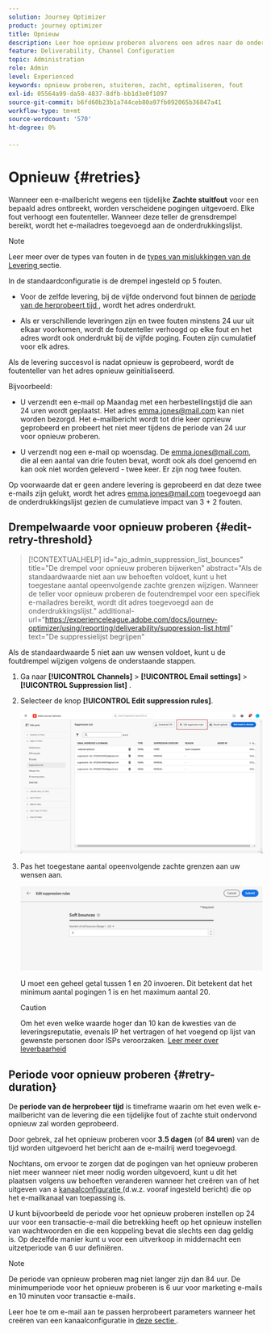 ```yaml
---
solution: Journey Optimizer
product: journey optimizer
title: Opnieuw
description: Leer hoe opnieuw proberen alvorens een adres naar de onderdrukkingslijst te verzenden
feature: Deliverability, Channel Configuration
topic: Administration
role: Admin
level: Experienced
keywords: opnieuw proberen, stuiteren, zacht, optimaliseren, fout
exl-id: 05564a99-da50-4837-8dfb-bb1d3e0f1097
source-git-commit: b6fd60b23b1a744ceb80a97fb092065b36847a41
workflow-type: tm+mt
source-wordcount: '570'
ht-degree: 0%

---
```


# Opnieuw {#retries}

Wanneer een e-mailbericht wegens een tijdelijke **Zachte stuitfout** voor een bepaald adres ontbreekt, worden verscheidene pogingen uitgevoerd. Elke fout verhoogt een foutenteller. Wanneer deze teller de grensdrempel bereikt, wordt het e-mailadres toegevoegd aan de onderdrukkingslijst.

>[!NOTE]
>
>Leer meer over de types van fouten in de [ types van mislukkingen van de Levering ](../reports/suppression-list.md#delivery-failures) sectie.

In de standaardconfiguratie is de drempel ingesteld op 5 fouten.

* Voor de zelfde levering, bij de vijfde ondervond fout binnen de [ periode van de herprobeert tijd ](#retry-duration), wordt het adres onderdrukt.

* Als er verschillende leveringen zijn en twee fouten minstens 24 uur uit elkaar voorkomen, wordt de foutenteller verhoogd op elke fout en het adres wordt ook onderdrukt bij de vijfde poging. Fouten zijn cumulatief voor elk adres.

Als de levering succesvol is nadat opnieuw is geprobeerd, wordt de foutenteller van het adres opnieuw geïnitialiseerd.

Bijvoorbeeld:

* U verzendt een e-mail op Maandag met een herbestellingstijd die aan 24 uren wordt geplaatst. Het adres emma.jones@mail.com kan niet worden bezorgd. Het e-mailbericht wordt tot drie keer opnieuw geprobeerd en probeert het niet meer tijdens de periode van 24 uur voor opnieuw proberen.

* U verzendt nog een e-mail op woensdag. De emma.jones@mail.com, die al een aantal van drie fouten bevat, wordt ook als doel genoemd en kan ook niet worden geleverd - twee keer. Er zijn nog twee fouten.

Op voorwaarde dat er geen andere levering is geprobeerd en dat deze twee e-mails zijn gelukt, wordt het adres emma.jones@mail.com toegevoegd aan de onderdrukkingslijst gezien de cumulatieve impact van 3 + 2 fouten.

## Drempelwaarde voor opnieuw proberen {#edit-retry-threshold}

>[!CONTEXTUALHELP]
>id="ajo_admin_suppression_list_bounces"
>title="De drempel voor opnieuw proberen bijwerken"
>abstract="Als de standaardwaarde niet aan uw behoeften voldoet, kunt u het toegestane aantal opeenvolgende zachte grenzen wijzigen. Wanneer de teller voor opnieuw proberen de foutendrempel voor een specifiek e-mailadres bereikt, wordt dit adres toegevoegd aan de onderdrukkingslijst."
>additional-url="https://experienceleague.adobe.com/docs/journey-optimizer/using/reporting/deliverability/suppression-list.html" text="De suppressielijst begrijpen"

Als de standaardwaarde 5 niet aan uw wensen voldoet, kunt u de foutdrempel wijzigen volgens de onderstaande stappen.

1. Ga naar **[!UICONTROL Channels]** > **[!UICONTROL Email settings]** > **[!UICONTROL Suppression list]** .

1. Selecteer de knop **[!UICONTROL Edit suppression rules]**.

   ![](assets/suppression-list-edit-retries.png)

1. Pas het toegestane aantal opeenvolgende zachte grenzen aan uw wensen aan.

   ![](assets/suppression-list-edit-soft-bounces.png)

   U moet een geheel getal tussen 1 en 20 invoeren. Dit betekent dat het minimum aantal pogingen 1 is en het maximum aantal 20.

   >[!CAUTION]
   >
   >Om het even welke waarde hoger dan 10 kan de kwesties van de leveringsreputatie, evenals IP het vertragen of het voegend op lijst van gewenste personen door ISPs veroorzaken. [ Leer meer over leverbaarheid ](../reports/deliverability.md)

## Periode voor opnieuw proberen {#retry-duration}

De **periode van de herprobeer tijd** is timeframe waarin om het even welk e-mailbericht van de levering die een tijdelijke fout of zachte stuit ondervond opnieuw zal worden geprobeerd.

Door gebrek, zal het opnieuw proberen voor **3.5 dagen** (of **84 uren**) van de tijd worden uitgevoerd het bericht aan de e-mailrij werd toegevoegd.

Nochtans, om ervoor te zorgen dat de pogingen van het opnieuw proberen niet meer wanneer niet meer nodig worden uitgevoerd, kunt u dit het plaatsen volgens uw behoeften veranderen wanneer het creëren van of het uitgeven van a [ kanaalconfiguratie ](channel-surfaces.md) (d.w.z. vooraf ingesteld bericht) die op het e-mailkanaal van toepassing is.

U kunt bijvoorbeeld de periode voor het opnieuw proberen instellen op 24 uur voor een transactie-e-mail die betrekking heeft op het opnieuw instellen van wachtwoorden en die een koppeling bevat die slechts een dag geldig is. Op dezelfde manier kunt u voor een uitverkoop in middernacht een uitzetperiode van 6 uur definiëren.

>[!NOTE]
>
>De periode van opnieuw proberen mag niet langer zijn dan 84 uur. De minimumperiode voor het opnieuw proberen is 6 uur voor marketing e-mails en 10 minuten voor transactie e-mails.

Leer hoe te om e-mail aan te passen herprobeert parameters wanneer het creëren van een kanaalconfiguratie in [ deze sectie ](../email/email-settings.md#email-retry).

